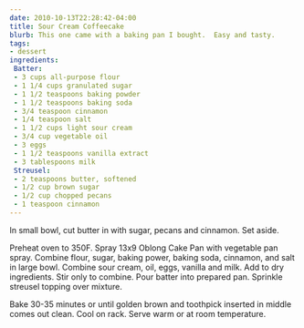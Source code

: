 ```yaml
---
date: 2010-10-13T22:28:42-04:00
title: Sour Cream Coffeecake
blurb: This one came with a baking pan I bought.  Easy and tasty.
tags:
- dessert
ingredients:
 Batter:
 - 3 cups all-purpose flour
 - 1 1/4 cups granulated sugar
 - 1 1/2 teaspoons baking powder
 - 1 1/2 teaspoons baking soda
 - 3/4 teaspoon cinnamon
 - 1/4 teaspoon salt
 - 1 1/2 cups light sour cream
 - 3/4 cup vegetable oil
 - 3 eggs
 - 1 1/2 teaspoons vanilla extract
 - 3 tablespoons milk
 Streusel:
 - 2 teaspoons butter, softened
 - 1/2 cup brown sugar
 - 1/2 cup chopped pecans
 - 1 teaspoon cinnamon
---
```


In small bowl, cut butter in with sugar, pecans and cinnamon.  Set aside.

Preheat oven to 350F.  Spray 13x9 Oblong Cake Pan with vegetable pan spray.
Combine flour, sugar, baking power, baking soda, cinnamon, and salt in large
bowl.  Combine sour cream, oil, eggs, vanilla and milk.  Add to dry
ingredients.  Stir only to combine.  Pour batter into prepared pan.
Sprinkle streusel topping over mixture.

Bake 30-35 minutes or until golden brown and toothpick inserted in middle
comes out clean.  Cool on rack.  Serve warm or at room temperature.
